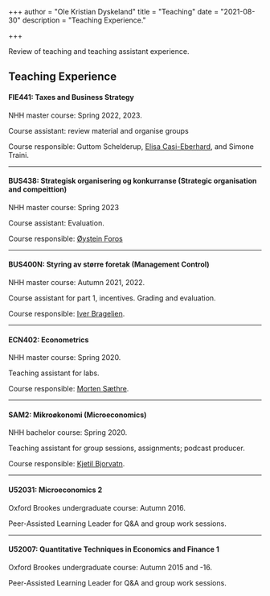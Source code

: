 +++
author = "Ole Kristian Dyskeland"
title = "Teaching"
date = "2021-08-30"
description = "Teaching Experience."

+++

Review of teaching and teaching assistant experience.
<!--more-->

## Teaching Experience

#### FIE441: Taxes and Business Strategy

NHH master course: Spring 2022, 2023.

Course assistant: review material and organise groups

Course responsible: Guttom Schelderup, [Elisa Casi-Eberhard](https://www.nhh.no/ansatte/faculty/elisa-casi/), and Simone Traini. 

------

#### BUS438: Strategisk organisering og konkurranse (Strategic organisation and compeittion)

NHH master course: Spring 2023

Course assistant: Evaluation. 

Course responsible: [Øystein Foros](https://www.nhh.no/ansatte/faculty/oystein-foros/)

------

#### BUS400N: Styring av større foretak (Management Control)

NHH master course: Autumn 2021, 2022.

Course assistant for part 1, incentives. Grading and evaluation.

Course responsible: [Iver Bragelien](https://www.nhh.no/en/employees/faculty/iver-bragelien/).

------

#### ECN402: Econometrics

NHH master course: Spring 2020.

Teaching assistant for labs.

Course responsible: [Morten Sæthre](https://www.nhh.no/en/employees/faculty/morten-sathre/).

------

#### SAM2: Mikroøkonomi (Microeconomics)

NHH bachelor course: Spring 2020.

Teaching assistant for group sessions, assignments; podcast producer.

Course responsible: [Kjetil Bjorvatn](https://www.nhh.no/en/employees/faculty/kjetil-bjorvatn/).

------

#### U52031: Microeconomics 2

Oxford Brookes undergraduate course: Autumn 2016.

Peer-Assisted Learning Leader for Q&A and group work sessions.

------

#### U52007: Quantitative Techniques in Economics and Finance 1

Oxford Brookes undergraduate course: Autumn 2015 and -16.

Peer-Assisted Learning Leader for Q&A and group work sessions.
